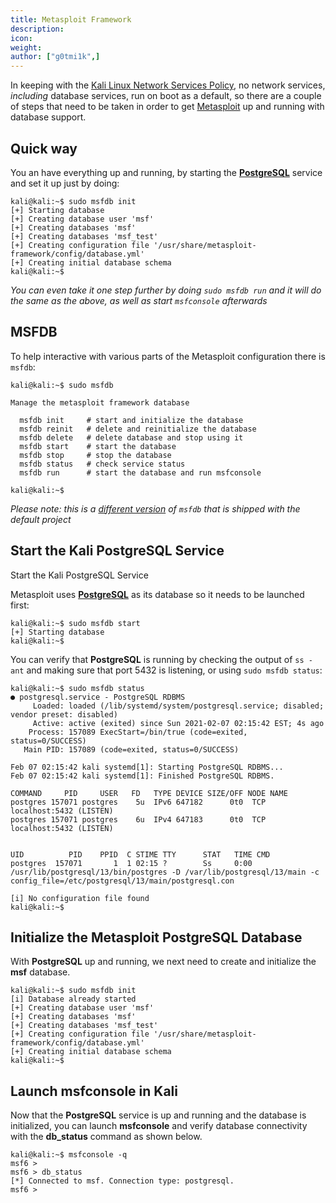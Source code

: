 ```yaml
---
title: Metasploit Framework
description:
icon:
weight:
author: ["g0tmi1k",]
---
```


In keeping with the [Kali Linux Network Services Policy](/docs/policy/kali-linux-network-service-policy/), no network services, _including_ database services, run on boot as a default, so there are a couple of steps that need to be taken in order to get [Metasploit](https://www.metasploit.com/) up and running with database support.

## Quick way

You an have everything up and running, by starting the **[PostgreSQL](https://www.postgresql.org/)** service and set it up just by doing:

```console
kali@kali:~$ sudo msfdb init
[+] Starting database
[+] Creating database user 'msf'
[+] Creating databases 'msf'
[+] Creating databases 'msf_test'
[+] Creating configuration file '/usr/share/metasploit-framework/config/database.yml'
[+] Creating initial database schema
kali@kali:~$
```

_You can even take it one step further by doing `sudo msfdb run` and it will do the same as the above, as well as start `msfconsole` afterwards_

## MSFDB

To help interactive with various parts of the Metasploit configuration there is `msfdb`:

```console
kali@kali:~$ sudo msfdb

Manage the metasploit framework database

  msfdb init     # start and initialize the database
  msfdb reinit   # delete and reinitialize the database
  msfdb delete   # delete database and stop using it
  msfdb start    # start the database
  msfdb stop     # stop the database
  msfdb status   # check service status
  msfdb run      # start the database and run msfconsole

kali@kali:~$
```

_Please note: this is a [different version](https://github.com/rapid7/metasploit-framework/issues/11369) of `msfdb` that is shipped with the default project_

## Start the Kali PostgreSQL Service
Start the Kali PostgreSQL Service

Metasploit uses **[PostgreSQL](https://www.postgresql.org/)** as its database so it needs to be launched first:

```console
kali@kali:~$ sudo msfdb start
[+] Starting database
kali@kali:~$
```

You can verify that **PostgreSQL** is running by checking the output of `ss -ant` and making sure that port 5432 is listening, or using `sudo msfdb status`:

```plaintext
kali@kali:~$ sudo msfdb status
● postgresql.service - PostgreSQL RDBMS
     Loaded: loaded (/lib/systemd/system/postgresql.service; disabled; vendor preset: disabled)
     Active: active (exited) since Sun 2021-02-07 02:15:42 EST; 4s ago
    Process: 157089 ExecStart=/bin/true (code=exited, status=0/SUCCESS)
   Main PID: 157089 (code=exited, status=0/SUCCESS)

Feb 07 02:15:42 kali systemd[1]: Starting PostgreSQL RDBMS...
Feb 07 02:15:42 kali systemd[1]: Finished PostgreSQL RDBMS.

COMMAND     PID     USER   FD   TYPE DEVICE SIZE/OFF NODE NAME
postgres 157071 postgres    5u  IPv6 647182      0t0  TCP localhost:5432 (LISTEN)
postgres 157071 postgres    6u  IPv4 647183      0t0  TCP localhost:5432 (LISTEN)


UID          PID    PPID  C STIME TTY      STAT   TIME CMD
postgres  157071       1  1 02:15 ?        Ss     0:00 /usr/lib/postgresql/13/bin/postgres -D /var/lib/postgresql/13/main -c config_file=/etc/postgresql/13/main/postgresql.con

[i] No configuration file found
kali@kali:~$
```

## Initialize the Metasploit PostgreSQL Database

With **PostgreSQL** up and running, we next need to create and initialize the **msf** database.

```console
kali@kali:~$ sudo msfdb init
[i] Database already started
[+] Creating database user 'msf'
[+] Creating databases 'msf'
[+] Creating databases 'msf_test'
[+] Creating configuration file '/usr/share/metasploit-framework/config/database.yml'
[+] Creating initial database schema
kali@kali:~$
```

## Launch msfconsole in Kali

Now that the **PostgreSQL** service is up and running and the database is initialized, you can launch **msfconsole** and verify database connectivity with the **db_status** command as shown below.

```console
kali@kali:~$ msfconsole -q
msf6 >
msf6 > db_status
[*] Connected to msf. Connection type: postgresql.
msf6 >
```
